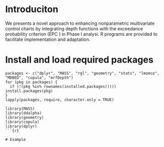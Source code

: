 # Introduciton
We presents a novel approach to enhancing nonparametric multivariate control charts by integrating depth functions with the exceedance probability criterion (EPC ) in Phase I analysi.
R programs are provided to facilitate implementation and adaptation.
# Install and load required packages
```{r}
packages <- c("dplyr", "MASS", "rgl", "geometry", "stats", "lmomco", "MDBED", "copula", "mrfDepth")
for (pkg in packages) {
  if (!(pkg %in% rownames(installed.packages()))) install.packages(pkg)
}
lapply(packages, require, character.only = TRUE)

library(MASS)
library(ddalpha)
library(geometry)
library(copula)
library(dplyr)
```{r}

# Example
